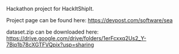 Hackathon project for HackItShipIt. 

Project page can be found here: https://devpost.com/software/sea

dataset.zip can be downloaded here: https://drive.google.com/drive/folders/1erFcxxq2Us2_Y-7Bjp1b78cXGTFVQpix?usp=sharing
